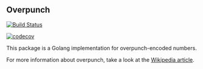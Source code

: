 ## Overpunch

[![Build Status](https://travis-ci.org/barkimedes/go-overpunch.svg?branch=master)](https://travis-ci.org/barkimedes/go-overpunch)

[![codecov](https://codecov.io/gh/barkimedes/go-overpunch/branch/master/graph/badge.svg)](https://codecov.io/gh/barkimedes/go-overpunch)

This package is a Golang implementation for overpunch-encoded numbers. 

For more information about overpunch, take a look at the [Wikipedia article](https://en.wikipedia.org/wiki/Signed_overpunch).
